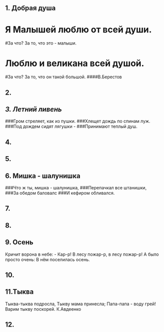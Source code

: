 ## 1. Добрая душа
# Я Малышей люблю от всей души.
#За что? За то, что это - малыши.
# Люблю и великана всей душой.
#За что? За то, что он такой большой.
####B.Берестов

## 2.


## _**3. Летний ливень**_ 
###Гром стреляет, как из пушки.
###Хлещет дождь по спинам луж.
###Под дождем сидят лягушки - 
###Принимают теплый душ.



## 4.


## 5.


## 6. Мишка - шалунишка
###Что ж ты, мишка - шалунишка,
###Перепачкал все штанишки,
###За обедом баловалс
###И кефиром обливался.

## 7.


## 8.


## 9.   Осень
Кричит ворона в небе: - Кар-р!
В лесу пожар-р, в лесу пожар-р!
А было просто очень:
В нём поселилась осень.


## 10.


## 11.Тыква
Тыква-тыква подросла,
Тыкву мама принесла;
Папа-папа - воду грей!
Варим тыкву поскорей.
К.Авдеенко
 
## 12.

